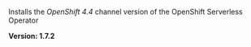 Installs the *OpenShift 4.4* channel version of the OpenShift Serverless Operator

**Version: 1.7.2**